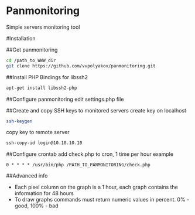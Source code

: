 Panmonitoring
=============

Simple servers monitoring tool


#Installation

##Get panmonitoring
````bash
cd /path_to_WWW_dir
git clone https://github.com/vvpolyakov/panmonitoring.git
````

##Install PHP Bindings for libssh2
````bash
apt-get install libssh2-php
````

##Configure panmonitoring
edit settings.php file

##Create and copy SSH keys to monitored servers
create key on localhost
````bash
ssh-keygen
````

copy key to remote server
````bash
ssh-copy-id login@10.10.10.10
````

##Configure crontab
add check.php to cron, 1 time per hour
example
````
0 * * * * /usr/bin/php /PATH_TO_PANMONITORING/check.php
````

##Advanced info
* Each pixel column on the graph is a 1 hour, each graph contains the information for 48 hours
* To draw graphs commands must return numeric values in percent. 0% - good, 100% - bad
